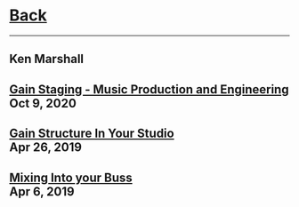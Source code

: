 # [Back](README.md)
---

## Ken Marshall
[Gain Staging - Music Production and Engineering](https://youtu.be/n20tI4obEmU)\
Oct 9, 2020
---
[Gain Structure In Your Studio](https://youtu.be/MnO62qe8QFg)\
Apr 26, 2019
---
[Mixing Into your Buss](https://youtu.be/yxlKsoEjsyo)\
Apr 6, 2019
---

